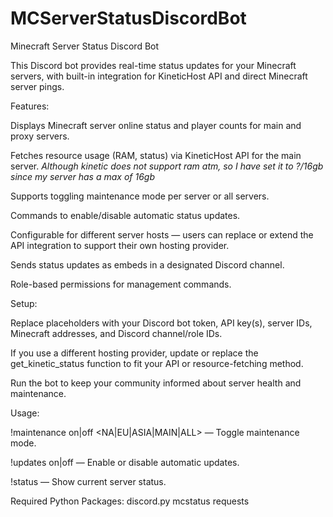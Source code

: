 # MCServerStatusDiscordBot

Minecraft Server Status Discord Bot

This Discord bot provides real-time status updates for your Minecraft servers, with built-in integration for KineticHost API and direct Minecraft server pings.

Features:

Displays Minecraft server online status and player counts for main and proxy servers.

Fetches resource usage (RAM, status) via KineticHost API for the main server. *Although kinetic does not support ram atm, so I have set it to ?/16gb since my server has a max of 16gb*

Supports toggling maintenance mode per server or all servers.

Commands to enable/disable automatic status updates.

Configurable for different server hosts — users can replace or extend the API integration to support their own hosting provider.

Sends status updates as embeds in a designated Discord channel.

Role-based permissions for management commands.

Setup:

Replace placeholders with your Discord bot token, API key(s), server IDs, Minecraft addresses, and Discord channel/role IDs.

If you use a different hosting provider, update or replace the get_kinetic_status function to fit your API or resource-fetching method.

Run the bot to keep your community informed about server health and maintenance.

Usage:

!maintenance on|off <NA|EU|ASIA|MAIN|ALL> — Toggle maintenance mode.

!updates on|off — Enable or disable automatic updates.

!status — Show current server status.

Required Python Packages:
discord.py mcstatus requests

